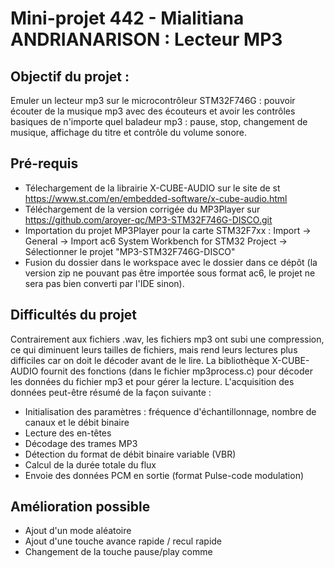 # Mini-projet 442 - Mialitiana ANDRIANARISON : Lecteur MP3

## Objectif du projet : 
Emuler un lecteur mp3 sur le microcontrôleur STM32F746G : pouvoir écouter de la musique mp3 avec des écouteurs et avoir les contrôles basiques de n'importe quel baladeur mp3 : pause, stop, changement de musique, affichage du titre et contrôle du volume sonore.

## Pré-requis
- Télechargement de la librairie X-CUBE-AUDIO sur le site de st https://www.st.com/en/embedded-software/x-cube-audio.html
- Téléchargement de la version corrigée du MP3Player sur https://github.com/aroyer-qc/MP3-STM32F746G-DISCO.git
- Importation du projet MP3Player pour la carte STM32F7xx : Import -> General -> Import ac6 System Workbench for STM32 Project ->  Sélectionner le projet "MP3-STM32F746G-DISCO"
- Fusion du dossier dans le workspace avec le dossier dans ce dépôt (la version zip ne pouvant pas être importée sous format ac6, le projet ne sera pas bien converti par l'IDE sinon).

## Difficultés du projet 
Contrairement aux fichiers .wav, les fichiers mp3 ont subi une compression, ce qui diminuent leurs tailles de fichiers, mais rend leurs lectures plus difficiles car on doit le décoder avant de le lire.
La bibliothèque X-CUBE-AUDIO fournit des fonctions (dans le fichier mp3process.c) pour décoder les données du fichier mp3 et pour gérer la lecture. L'acquisition des données peut-être résumé de la façon suivante :
- Initialisation des paramètres : fréquence d'échantillonnage, nombre de canaux et le débit binaire 
- Lecture des en-têtes
- Décodage des trames MP3 
- Détection du format de débit binaire variable (VBR)
- Calcul de la durée totale du flux
- Envoie des données PCM en sortie (format Pulse-code modulation)

## Amélioration possible
- Ajout d'un mode aléatoire
- Ajout d'une touche avance rapide / recul rapide
- Changement de la touche pause/play comme
